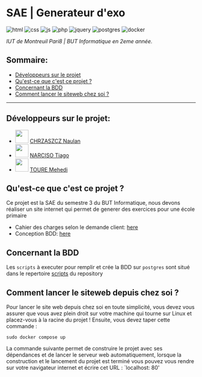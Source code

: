 # SAE | Generateur d'exo
![html](https://img.shields.io/badge/HTML5-E34F26?style=for-the-badge&logo=html5&logoColor=white) ![css](https://img.shields.io/badge/CSS3-1572B6?style=for-the-badge&logo=css3&logoColor=white) ![js](https://img.shields.io/badge/JavaScript-F7DF1E?style=for-the-badge&logo=javascript&logoColor=black) ![php]( 	https://img.shields.io/badge/PHP-777BB4?style=for-the-badge&logo=php&logoColor=white) ![jquery](https://img.shields.io/badge/jQuery-0769AD?style=for-the-badge&logo=jquery&logoColor=white) ![postgres](https://img.shields.io/badge/PostgreSQL-316192?style=for-the-badge&logo=postgresql&logoColor=white) ![docker](https://img.shields.io/badge/docker-%230db7ed.svg?style=for-the-badge&logo=docker&logoColor=white)

_IUT de Montreuil Pari8 | BUT Informatique en 2eme année._

## Sommaire:
- [Développeurs sur le projet](#développeurs-sur-le-projet)
- [Qu'est-ce que c'est ce projet ?](#quest-ce-que-cest-ce-projet-)
- [Concernant la BDD](#concernant-la-bdd)
- [Comment lancer le siteweb chez soi ?](#comment-lancer-le-siteweb-depuis-chez-soi-)

---

## Développeurs sur le projet:
- <code><img style="width: 35px; height: 35px" src="https://avatars.githubusercontent.com/u/67024770?v=4"/></code> [CHRZASZCZ Naulan](https://github.com/NaulaN)
- <code><img style="width: 35px; height: 35px" src="https://avatars.githubusercontent.com/u/95338528?v=4"/></code> [NARCISO Tiago](https://github.com/almerion)
- <code><img style="width: 35px; height: 35px" src="https://avatars.githubusercontent.com/u/101273741?v=4"/></code> [TOURE Mehedi](https://github.com/MehediT)

## Qu'est-ce que c'est ce projet ?
Ce projet est la SAE du semestre 3 du BUT Informatique, nous devons réaliser un site internet qui permet de generer des exercices pour une école primaire
- Cahier des charges selon le demande client: [here](https://github.com/DUT-Info-Montreuil/SAE-Generateur-Dexo/blob/main/SAE%20-%20S3.01-1.pdf)
- Conception BDD: [here](https://github.com/DUT-Info-Montreuil/SAE-Generateur-Dexo/blob/main/SAE-BDD.pdf)

## Concernant la BDD
Les `scripts` à executer pour remplir et crée la BDD sur `postgres` sont situé dans le repertoire [scripts](https://github.com/DUT-Info-Montreuil/SAE-Generateur-Dexo/tree/main/scripts) du repository 

## Comment lancer le siteweb depuis chez soi ?
Pour lancer le site web depuis chez soi en toute simplicité, vous devez vous assurer que vous avez plein droit sur votre machine qui tourne sur Linux et placez-vous à la racine du projet !
Ensuite, vous devez taper cette commande :
```console
sudo docker compose up
```
La commande suivante permet de construire le projet avec ses dépendances et de lancer le serveur web automatiquement, lorsque la construction et le lancement du projet est terminé vous pouvez vous rendre sur votre navigateur internet et écrire cet URL : `localhost: 80'
